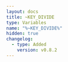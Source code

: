 ```yaml
---
layout: docs
title: ~KEY_DIVIDE
type: Variables
name: "%~KEY_DIVIDE%"
hidden: true
changelog:
  - type: Added
    version: v0.8.2
---
```

